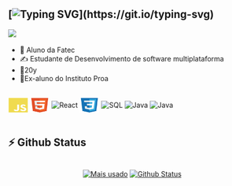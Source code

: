 [![Typing SVG](https://readme-typing-svg.herokuapp.com?font=Share+Tech+Mono&color=36d921&width=350&height=50&lines=Olá+mundo+!+Eu+sou+o+Luiz;&#128435;)](https://git.io/typing-svg)
---
[![](https://visitcount.itsvg.in/api?id=Carolina-Silva&icon=0&color=1)](https://visitcount.itsvg.in)
  
- 📕 Aluno da Fatec
- ✍ Estudante de Desenvolvimento de software multiplataforma
- 🎉20y
- 📘Ex-aluno do Instituto Proa
 
  
<div style="display: inline_block"><br>
  <img align="center" alt="Js" height="30" width="40" src="https://raw.githubusercontent.com/devicons/devicon/master/icons/javascript/javascript-plain.svg">
  <img align="center" alt="HTML" height="30" width="40" src="https://raw.githubusercontent.com/devicons/devicon/master/icons/html5/html5-original.svg">
  <img align="center" alt="React" height="30" width="40" src="https://cdn.jsdelivr.net/gh/devicons/devicon/icons/react/react-original.svg">
  <img align="center" alt="CSS" height="30" width="40" src="https://raw.githubusercontent.com/devicons/devicon/master/icons/css3/css3-original.svg">
  <img align="center" alt="SQL" height="30" width="40" src="https://cdn.jsdelivr.net/gh/devicons/devicon/icons/mysql/mysql-plain.svg">
  <img align="center" alt="Java" height="60" width="40" src="https://cdn.jsdelivr.net/gh/devicons/devicon/icons/java/java-original.svg">
  <img align="center" alt="Java" height="60" width="40" src="https://cdn.jsdelivr.net/gh/devicons/devicon/icons/python/python-original.svg">
</div>
 <br>
  
 ## ⚡ Github Status

  <br/>
  <div align = "center">
   <a href="https://github.com/luiz-badain/github-readme-stats"><img alt="Mais usado" src="https://github-readme-stats.vercel.app/api/top-langs/?username=luiz-badain&langs_count=8&count_private=true&layout=compact&theme=react&hide_border=true&bg_color=0D1117" /></a>
    <a href="https://github.com/luiz-badain/github-readme-stats"><img alt="Github Status" src="https://github-readme-stats.vercel.app/api?username=luiz-badain&show_icons=true&count_private=true&theme=react&hide_border=true&bg_color=0D1117" /></a>
</div>
  <br/>
  
 



    
    
  

